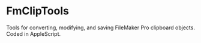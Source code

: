 # FmClipTools
Tools for converting, modifying, and saving FileMaker Pro clipboard objects. Coded in AppleScript. 
